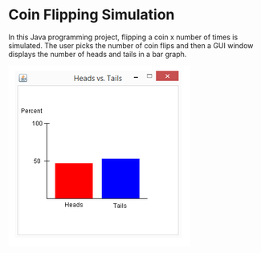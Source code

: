 # Coin Flipping Simulation

In this Java programming project, flipping a coin x number of times is simulated. The user picks the number of coin flips and then a GUI window displays the number of heads and tails in a bar graph.

![Heads vs. Tails](https://github.com/mbcolson/Academic-Programming-Projects/blob/master/Coin_Flipping_Simulation/Coin_Flipping_Simulation_Screenshot.png)

